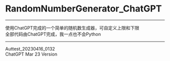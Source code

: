 # RandomNumberGenerator_ChatGPT
****
使用ChatGPT完成的一个简单的随机数生成器，可自定义上限和下限  
全部代码由ChatGPT完成，我一点也不会Python
****
Auttest_20230416_0132  
ChatGPT Mar 23 Version
